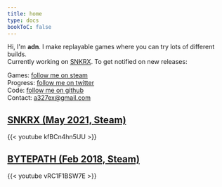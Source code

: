 ```yaml
---
title: home
type: docs
bookToC: false
---
```


Hi, I'm **adn**. I make replayable games where you can try lots of different builds.  
Currently working on [SNKRX](https://store.steampowered.com/app/915310/SNKRX/). To get notified on new releases:

Games: [follow me on steam](https://store.steampowered.com/dev/a327ex/)  
Progress: [follow me on twitter](https://twitter.com/a327ex)  
Code: [follow me on github](https://github.com/a327ex)  
Contact: a327ex@gmail.com

## [SNKRX (May 2021, Steam)](https://store.steampowered.com/app/915310/SNKRX/)

{{< youtube kfBCn4hn5UU >}}

## [BYTEPATH (Feb 2018, Steam)](https://store.steampowered.com/app/760330/BYTEPATH/)

{{< youtube vRC1F1BSW7E >}}
